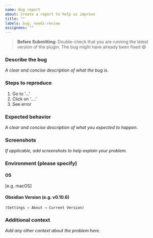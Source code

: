 ```yaml
---
name: Bug report
about: Create a report to help us improve
title: ""
labels: bug, needs-review
assignees: ""
---
```


> **Before Submitting:** Double-check that you are running the latest version of the plugin. The bug might have already been fixed 😄

### Describe the bug

_A clear and concise description of what the bug is._

### Steps to reproduce

1. Go to '...'
2. Click on '....'
3. See error

### Expected behavior

_A clear and concise description of what you expected to happen_.

### Screenshots

_If applicable, add screenshots to help explain your problem._

### Environment (please specify)

#### OS

[e.g. macOS]

#### Obsidian Version (e.g. v0.10.6)

`(Settings → About → Current Version)`

### Additional context

_Add any other context about the problem here._
